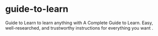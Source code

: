 # guide-to-learn
Guide to Learn to learn anything with A Complete Guide to Learn. Easy, well-researched, and trustworthy instructions for everything you want .
